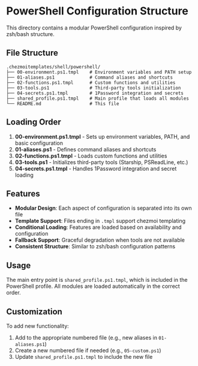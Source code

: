 # PowerShell Configuration Structure

This directory contains a modular PowerShell configuration inspired by zsh/bash structure.

## File Structure

```
.chezmoitemplates/shell/powershell/
├── 00-environment.ps1.tmpl    # Environment variables and PATH setup
├── 01-aliases.ps1             # Command aliases and shortcuts
├── 02-functions.ps1.tmpl      # Custom functions and utilities
├── 03-tools.ps1               # Third-party tools initialization
├── 04-secrets.ps1.tmpl        # 1Password integration and secrets
├── shared_profile.ps1.tmpl    # Main profile that loads all modules
└── README.md                  # This file
```

## Loading Order

1. **00-environment.ps1.tmpl** - Sets up environment variables, PATH, and basic configuration
2. **01-aliases.ps1** - Defines command aliases and shortcuts
3. **02-functions.ps1.tmpl** - Loads custom functions and utilities
4. **03-tools.ps1** - Initializes third-party tools (Starship, PSReadLine, etc.)
5. **04-secrets.ps1.tmpl** - Handles 1Password integration and secret loading

## Features

- **Modular Design**: Each aspect of configuration is separated into its own file
- **Template Support**: Files ending in `.tmpl` support chezmoi templating
- **Conditional Loading**: Features are loaded based on availability and configuration
- **Fallback Support**: Graceful degradation when tools are not available
- **Consistent Structure**: Similar to zsh/bash configuration patterns

## Usage

The main entry point is `shared_profile.ps1.tmpl`, which is included in the PowerShell profile.
All modules are loaded automatically in the correct order.

## Customization

To add new functionality:
1. Add to the appropriate numbered file (e.g., new aliases in `01-aliases.ps1`)
2. Create a new numbered file if needed (e.g., `05-custom.ps1`)
3. Update `shared_profile.ps1.tmpl` to include the new file